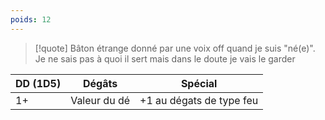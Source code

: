 ```yaml
---
poids: 12
---
```


> [!quote]
>Bâton étrange donné par une voix off quand je suis "né(e)". Je ne sais pas à quoi il sert mais dans le doute je vais le garder


| DD (1D5) | Dégâts       | Spécial                  |
| -------- | ------------ | ------------------------ |
| 1+       | Valeur du dé | +1 au dégats de type feu |
